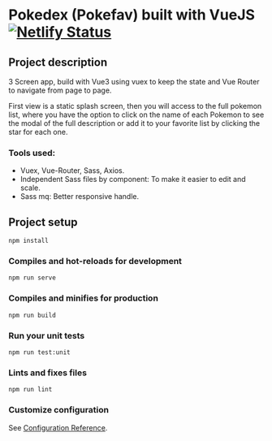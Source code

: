 # Pokedex (Pokefav) built with VueJS [![Netlify Status](https://api.netlify.com/api/v1/badges/839698c7-43a6-4c48-945f-30668e017cab/deploy-status)](https://app.netlify.com/sites/pokedex-erasmoh/deploys)

## Project description

3 Screen app, build with Vue3 using vuex to keep the state and Vue Router to navigate from page to page.

First view is a static splash screen, then you will access to the full pokemon list, where you have the option to click on the name of each Pokemon to see the modal of the full description or add it to your favorite list by clicking the star for each one.

### Tools used: 
- Vuex, Vue-Router, Sass, Axios.
- Independent Sass files by component: To make it easier to edit and scale. 
- Sass mq: Better responsive handle.

## Project setup
```
npm install
```

### Compiles and hot-reloads for development
```
npm run serve
```

### Compiles and minifies for production
```
npm run build
```

### Run your unit tests
```
npm run test:unit
```

### Lints and fixes files
```
npm run lint
```

### Customize configuration
See [Configuration Reference](https://cli.vuejs.org/config/).
